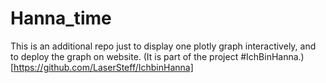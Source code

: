 # Hanna_time
This is an additional repo just to display one plotly graph interactively, and to deploy the graph on website. (It is part of the project #IchBinHanna.)[https://github.com/LaserSteff/IchbinHanna]
